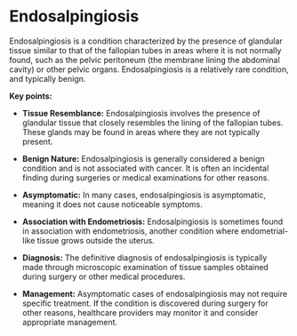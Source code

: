 # Endosalpingiosis

Endosalpingiosis is a condition characterized by the presence of glandular tissue similar to that of the fallopian tubes in areas where it is not normally found, such as the pelvic peritoneum (the membrane lining the abdominal cavity) or other pelvic organs. Endosalpingiosis is a relatively rare condition, and typically benign.

**Key points:**

* **Tissue Resemblance:** Endosalpingiosis involves the presence of glandular tissue that closely resembles the lining of the fallopian tubes. These glands may be found in areas where they are not typically present.

* **Benign Nature:** Endosalpingiosis is generally considered a benign condition and is not associated with cancer. It is often an incidental finding during surgeries or medical examinations for other reasons.

* **Asymptomatic:** In many cases, endosalpingiosis is asymptomatic, meaning it does not cause noticeable symptoms.

* **Association with Endometriosis:** Endosalpingiosis is sometimes found in association with endometriosis, another condition where endometrial-like tissue grows outside the uterus.

* **Diagnosis:** The definitive diagnosis of endosalpingiosis is typically made through microscopic examination of tissue samples obtained during surgery or other medical procedures.

* **Management:** Asymptomatic cases of endosalpingiosis may not require specific treatment. If the condition is discovered during surgery for other reasons, healthcare providers may monitor it and consider appropriate management.
